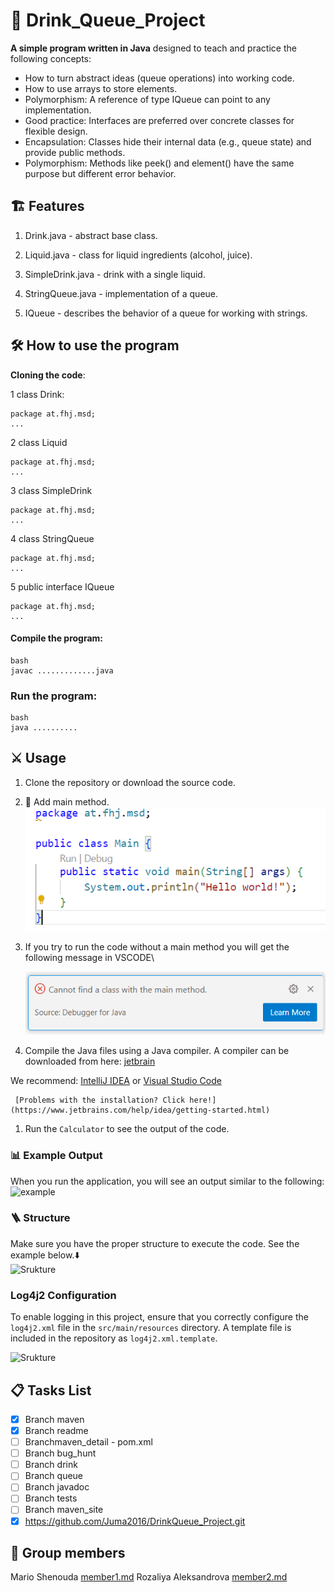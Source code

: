 #  🍹 Drink_Queue_Project

**A simple program written in Java** designed to teach and practice the following concepts:

-  How to turn abstract ideas (queue operations) into working code.
-  How to use arrays to store elements.
-  Polymorphism: A reference of type IQueue can point to any implementation.
-  Good practice: Interfaces are preferred over concrete classes for flexible design.
-  Encapsulation: Classes hide their internal data (e.g., queue state) and provide public methods.
-  Polymorphism: Methods like peek() and element() have the same purpose but different error behavior.
  

## 🏗️ Features

1. Drink.java - abstract base class.

2. Liquid.java - class for liquid ingredients (alcohol, juice).

3. SimpleDrink.java - drink with a single liquid.

4. StringQueue.java - implementation of a queue.

5. IQueue - describes the behavior of a queue for working with strings.

## 🛠️ How to use the program

**Cloning the code**:

1 class Drink:
```
package at.fhj.msd;
...

```

2 class Liquid
```
package at.fhj.msd;
...

```

3 class SimpleDrink
```
package at.fhj.msd;
...

```
4 class StringQueue
```
package at.fhj.msd;
...

```


5 public interface IQueue
```
package at.fhj.msd;
...

```

#### Compile the program:

```
bash
javac .............java
```

### Run the program:

```
bash
java ..........
```

## ⚔️ Usage

1. Clone the repository or download the source code.
2. 📝 Аdd main method.\
   ![example of a main method](./resources/images/main.png)
3. If you try to run the code without a main method you will get the following message in VSCODE\ 

   ![error message](./resources/images/error.png)
4. Compile the Java files using a Java compiler. A compiler can be downloaded from here:
   [jetbrain](//www.jetbrains.com)

We recommend:
[IntelliJ IDEA](https://www.jetbrains.com/idea/)
or
[Visual Studio Code](//www.jetbrains.com)

     [Problems with the installation? Click here!](https://www.jetbrains.com/help/idea/getting-started.html)

1. Run the `Calculator` to see the output of the code.

### 📊 Example Output

When you run the application, you will see an output similar to the following:\
![example](./resources/images/example.png)

### 🪜 Structure

Мake sure you have the proper structure to execute the code. See the example below.⬇️\
![Srukture](./resources/images/tree.png)

### Log4j2 Configuration

To enable logging in this project, ensure that you correctly configure the `log4j2.xml` file in the `src/main/resources` directory. A template file is included in the repository as `log4j2.xml.template`.

![Srukture](./resources/images/Readme.md_Strictur.png)

## 📋 Tasks List

- [x] Branch maven
- [x] Branch readme
- [ ] Branchmaven_detail - pom.xml
- [ ] Branch bug_hunt
- [ ] Branch drink
- [ ] Branch queue
- [ ] Branch javadoc
- [ ] Branch tests
- [ ] Branch maven_site
- [x] https://github.com/Juma2016/DrinkQueue_Project.git

## 🤝 Group members 
Mario Shenouda
[member1.md](./member1.md)
Rozaliya Aleksandrova
[member2.md](./member2.md)




